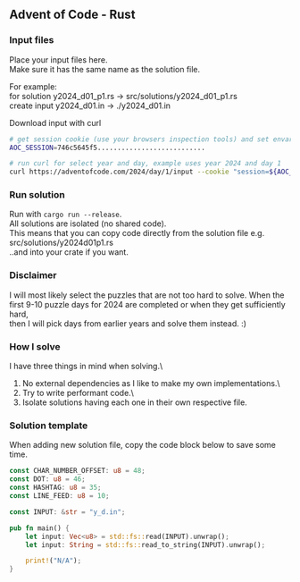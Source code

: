 ## Advent of Code - Rust

### Input files

Place your input files here.\
Make sure it has the same name as the solution file.

For example:\
for solution y2024_d01_p1.rs -> src/solutions/y2024_d01_p1.rs\
create input y2024_d01.in -> ./y2024_d01.in

Download input with curl
```sh
# get session cookie (use your browsers inspection tools) and set envar
AOC_SESSION=746c5645f5...........................

# run curl for select year and day, example uses year 2024 and day 1
curl https://adventofcode.com/2024/day/1/input --cookie "session=${AOC_SESSION}" > y2024_d01.in
```

### Run solution

Run with `cargo run --release`.\
All solutions are isolated (no shared code).\
This means that you can copy code directly from the solution file e.g. src/solutions/y2024d01p1.rs\
..and into your crate if you want.


### Disclaimer

I will most likely select the puzzles that are not too hard to solve.
When the first 9-10 puzzle days for 2024 are completed or when they get sufficiently hard,\
then I will pick days from earlier years and solve them instead. :)

### How I solve

I have three things in mind when solving.\
1. No external dependencies as I like to make my own implementations.\
2. Try to write performant code.\
3. Isolate solutions having each one in their own respective file.

### Solution template

When adding new solution file, copy the code block below to save some time.

```rs
const CHAR_NUMBER_OFFSET: u8 = 48;
const DOT: u8 = 46;
const HASHTAG: u8 = 35;
const LINE_FEED: u8 = 10;

const INPUT: &str = "y_d.in";

pub fn main() {
    let input: Vec<u8> = std::fs::read(INPUT).unwrap();
    let input: String = std::fs::read_to_string(INPUT).unwrap();

    print!("N/A");
}
```
